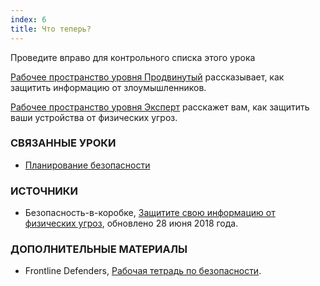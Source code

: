 ```yaml
---
index: 6
title: Что теперь?
---
```

Проведите вправо для контрольного списка этого урока

[Рабочее пространство уровня Продвинутый](umbrella://information/protect-your-workspace/advanced) рассказывает, как защитить информацию от злоумышленников.

[Рабочее пространство уровня Эксперт](umbrella://information/protect-your-workspace/expert) расскажет вам, как защитить ваши устройства от физических угроз.

### СВЯЗАННЫЕ УРОКИ

*   [Планирование безопасности](umbrella://assess-your-risk/security-planning)

### ИСТОЧНИКИ

* Безопасность-в-коробке, [Защитите свою информацию от физических угроз](https://securityinabox.org/en/guide/physical/), обновлено 28 июня 2018 года.

### ДОПОЛНИТЕЛЬНЫЕ МАТЕРИАЛЫ

- Frontline Defenders, [Рабочая тетрадь по безопасности](https://www.frontlinedefenders.org/en/resource-publication/workbook-security-practical-steps-human-rights-defenders-risk).
